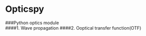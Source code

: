 Opticspy
========

###Python optics module  
####1. Wave propagation
####2. Ooptical transfer function(OTF) 